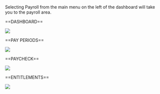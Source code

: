 Selecting Payroll from the main menu on the left of the dashboard will take you to the payroll area.



==DASHBOARD==



![](image_1.3cf8bbfe.png)



==PAY PERIODS==



![](image_2.da32bc63.png)



==PAYCHECK==



![](image_3.a6b2da22.png)



==ENTITLEMENTS==



![](image_4.97a6dea8.png)



